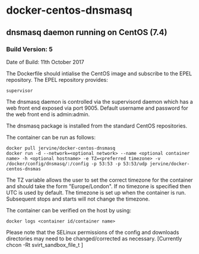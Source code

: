 # docker-centos-dnsmasq
## dnsmasq daemon running on CentOS (7.4)
### Build Version: 5
Date of Build: 11th October 2017

The Dockerfile should intialise the CentOS image and subscribe to the EPEL repository.
The EPEL repository provides:

    supervisor

The dnsmasq daemon is controlled via the supervisord daemon which has a web front end exposed via port 9005. Default username and password for the web front end is admin:admin.

The dnsmasq package is installed from the standard CentOS repositories.

The container can be run as follows:

    docker pull jervine/docker-centos-dnsmasq
    docker run -d --network=<optional network> --name <optional container name> -h <optional hostname> -e TZ=<preferred timezone> -v /docker/config/dnsmasq/:/config -p 53:53 -p 53:53/udp jervine/docker-centos-dnsmas

The TZ variable allows the user to set the correct timezone for the container and should take the form "Europe/London". If no timezone is specified then UTC is used by default. The timezone is set up when the container is run. Subsequent stops and starts will not change the timezone.

The container can be verified on the host by using:

    docker logs <container id/container name>

Please note that the SELinux permissions of the config and downloads directories may need to be changed/corrected as necessary. [Currently chcon -Rt svirt_sandbox_file_t <directory>]
